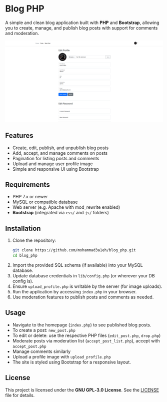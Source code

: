# Blog PHP

A simple and clean blog application built with **PHP** and **Bootstrap**, allowing you to create, manage, and publish blog posts with support for comments and moderation.

![Image](cover.png)

## Features
- Create, edit, publish, and unpublish blog posts
- Add, accept, and manage comments on posts
- Pagination for listing posts and comments
- Upload and manage user profile image
- Simple and responsive UI using Bootstrap

## Requirements
- PHP 7.x or newer
- MySQL or compatible database
- Web server (e.g. Apache with mod_rewrite enabled)
- **Bootstrap** (integrated via `css/` and `js/` folders)

## Installation
1. Clone the repository:
   ```bash
   git clone https://github.com/mohammad3a1eh/blog_php.git
   cd blog_php
   ```
2. Import the provided SQL schema (if available) into your MySQL database.
3. Update database credentials in `lib/config.php` (or wherever your DB config is).
4. Ensure `upload_profile.php` is writable by the server (for image uploads).
5. Run the application by accessing `index.php` in your browser.
6. Use moderation features to publish posts and comments as needed.

## Usage
- Navigate to the homepage (`index.php`) to see published blog posts.
- To create a post: `new_post.php`
- To edit or delete: use the respective PHP files (`edit_post.php`, `drop.php`)
- Moderate posts via moderation list (`accept_post_list.php`), accept with `accept_post.php`
- Manage comments similarly
- Upload a profile image with `upload_profile.php`
- The site is styled using Bootstrap for a responsive layout.

## License
This project is licensed under the **GNU GPL‑3.0 License**. See the [LICENSE](LICENSE) file for details.
